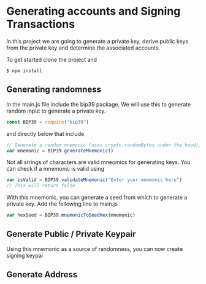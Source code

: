 # Generating accounts and Signing Transactions

In this project we are going to generate a private key, derive public keys from the private key and determine the
associated accounts.

To get started clone the project and

```
$ npm install
```

## Generating randomness
In the main.js file include the bip39 package. We will use this to generate random input to generate a private key.

```javascript
const BIP39 = require("bip39")
```
and directly below that include
```javascript
// Generate a random mnemonic (uses crypto.randomBytes under the hood), defaults to 128-bits of entropy
var mnemonic = BIP39.generateMnemonic()
```
Not all strings of characters are valid mneomics for generating keys. You can check if a mnemonic is valid using
```javascript
var isValid = BIP39.validateMnemonic("Enter your mnemonic here")
// This will return false
```
With this mnemonic, you can generate a seed from which to generate a private key. Add the following line to main.js
```javascript
var hexSeed = BIP39.mnemonicToSeedHex(mnemonic)
```

## Generate Public / Private Keypair

Using this mnemonic as a source of randomness, you can now create signing keypai

## Generate Address